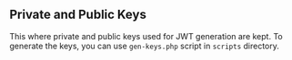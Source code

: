 ## Private and Public Keys

This where private and public keys used for JWT generation are kept.
To generate the keys, you can use `gen-keys.php` script in `scripts` directory.
